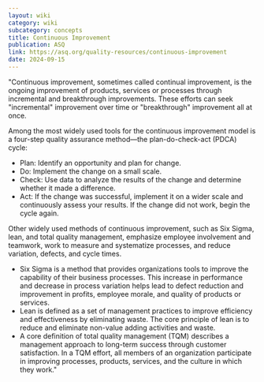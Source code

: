 ```yaml
---
layout: wiki
category: wiki
subcategory: concepts
title: Continuous Improvement
publication: ASQ
link: https://asq.org/quality-resources/continuous-improvement
date: 2024-09-15
---
```


"Continuous improvement, sometimes called continual improvement, is the ongoing improvement of products, services or processes through incremental and breakthrough improvements. These efforts can seek "incremental" improvement over time or "breakthrough" improvement all at once.

Among the most widely used tools for the continuous improvement model is a four-step quality assurance method—the plan-do-check-act (PDCA) cycle:

* Plan: Identify an opportunity and plan for change.
* Do: Implement the change on a small scale.
* Check: Use data to analyze the results of the change and determine whether it made a difference.
* Act: If the change was successful, implement it on a wider scale and continuously assess your results. If the change did not work, begin the cycle again.

Other widely used methods of continuous improvement, such as Six Sigma, lean, and total quality management, emphasize employee involvement and teamwork, work to measure and systematize processes, and reduce variation, defects, and cycle times.

* Six Sigma is a method that provides organizations tools to improve the capability of their business processes. This increase in performance and decrease in process variation helps lead to defect reduction and improvement in profits, employee morale, and quality of products or services.
* Lean is defined as a set of management practices to improve efficiency and effectiveness by eliminating waste. The core principle of lean is to reduce and eliminate non-value adding activities and waste.
* A core definition of total quality management (TQM) describes a management approach to long-term success through customer satisfaction. In a TQM effort, all members of an organization participate in improving processes, products, services, and the culture in which they work."
